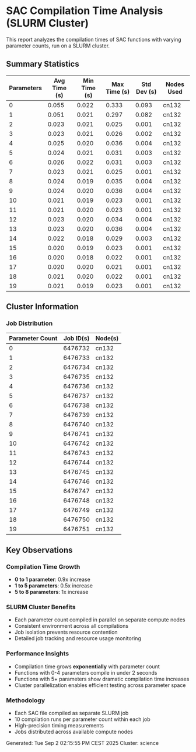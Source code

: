 # SAC Compilation Time Analysis (SLURM Cluster)

This report analyzes the compilation times of SAC functions with varying parameter counts, run on a SLURM cluster.

## Summary Statistics

| Parameters | Avg Time (s) | Min Time (s) | Max Time (s) | Std Dev (s) | Nodes Used |
|------------|--------------|--------------|--------------|-------------|------------|
| 0 | 0.055 | 0.022 | 0.333 | 0.093 | cn132 |
| 1 | 0.051 | 0.021 | 0.297 | 0.082 | cn132 |
| 2 | 0.023 | 0.021 | 0.025 | 0.001 | cn132 |
| 3 | 0.023 | 0.021 | 0.026 | 0.002 | cn132 |
| 4 | 0.025 | 0.020 | 0.036 | 0.004 | cn132 |
| 5 | 0.024 | 0.021 | 0.031 | 0.003 | cn132 |
| 6 | 0.026 | 0.022 | 0.031 | 0.003 | cn132 |
| 7 | 0.023 | 0.021 | 0.025 | 0.001 | cn132 |
| 8 | 0.024 | 0.019 | 0.035 | 0.004 | cn132 |
| 9 | 0.024 | 0.020 | 0.036 | 0.004 | cn132 |
| 10 | 0.021 | 0.019 | 0.023 | 0.001 | cn132 |
| 11 | 0.021 | 0.020 | 0.023 | 0.001 | cn132 |
| 12 | 0.023 | 0.020 | 0.034 | 0.004 | cn132 |
| 13 | 0.023 | 0.020 | 0.036 | 0.004 | cn132 |
| 14 | 0.022 | 0.018 | 0.029 | 0.003 | cn132 |
| 15 | 0.020 | 0.019 | 0.023 | 0.001 | cn132 |
| 16 | 0.020 | 0.018 | 0.022 | 0.001 | cn132 |
| 17 | 0.020 | 0.020 | 0.021 | 0.001 | cn132 |
| 18 | 0.021 | 0.020 | 0.022 | 0.001 | cn132 |
| 19 | 0.021 | 0.019 | 0.023 | 0.001 | cn132 |

## Cluster Information

### Job Distribution

| Parameter Count | Job ID(s) | Node(s) |
|-----------------|-----------|---------|
| 0 | 6476732 | cn132 |
| 1 | 6476733 | cn132 |
| 2 | 6476734 | cn132 |
| 3 | 6476735 | cn132 |
| 4 | 6476736 | cn132 |
| 5 | 6476737 | cn132 |
| 6 | 6476738 | cn132 |
| 7 | 6476739 | cn132 |
| 8 | 6476740 | cn132 |
| 9 | 6476741 | cn132 |
| 10 | 6476742 | cn132 |
| 11 | 6476743 | cn132 |
| 12 | 6476744 | cn132 |
| 13 | 6476745 | cn132 |
| 14 | 6476746 | cn132 |
| 15 | 6476747 | cn132 |
| 16 | 6476748 | cn132 |
| 17 | 6476749 | cn132 |
| 18 | 6476750 | cn132 |
| 19 | 6476751 | cn132 |

## Key Observations

### Compilation Time Growth

- **0 to 1 parameter**: 0.9x increase
- **1 to 5 parameters**: 0.5x increase
- **5 to 8 parameters**: 1x increase

### SLURM Cluster Benefits

- Each parameter count compiled in parallel on separate compute nodes
- Consistent environment across all compilations
- Job isolation prevents resource contention
- Detailed job tracking and resource usage monitoring

### Performance Insights

- Compilation time grows **exponentially** with parameter count
- Functions with 0-4 parameters compile in under 2 seconds
- Functions with 5+ parameters show dramatic compilation time increases
- Cluster parallelization enables efficient testing across parameter space

### Methodology

- Each SAC file compiled as separate SLURM job
- 10 compilation runs per parameter count within each job
- High-precision timing measurements
- Jobs distributed across available compute nodes

Generated: Tue Sep  2 02:15:55 PM CEST 2025
Cluster: science
